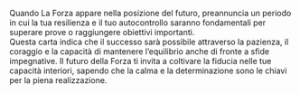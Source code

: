 Quando La Forza appare nella posizione del futuro, preannuncia un periodo in cui la tua resilienza e il tuo autocontrollo saranno fondamentali per superare prove o raggiungere obiettivi importanti.  
Questa carta indica che il successo sarà possibile attraverso la pazienza, il coraggio e la capacità di mantenere l’equilibrio anche di fronte a sfide impegnative. Il futuro della Forza ti invita a coltivare la fiducia nelle tue capacità interiori, sapendo che la calma e la determinazione sono le chiavi per la piena realizzazione.
